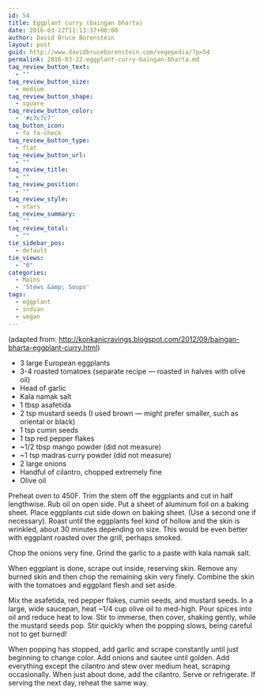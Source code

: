```yaml
---
id: 54
title: Eggplant curry (baingan bharta)
date: 2016-03-22T11:13:37+00:00
author: David Bruce Borenstein
layout: post
guid: http://www.davidbruceborenstein.com/vegepedia/?p=54
permalink: 2016-03-22-eggplant-curry-baingan-bharta.md
taq_review_button_text:
  - ""
taq_review_button_size:
  - medium
taq_review_button_shape:
  - square
taq_review_button_color:
  - '#c7c7c7'
taq_button_icon:
  - fa fa-check
taq_review_button_type:
  - flat
taq_review_button_url:
  - ""
taq_review_title:
  - ""
taq_review_position:
  - ""
taq_review_style:
  - stars
taq_review_summary:
  - ""
taq_review_total:
  - ""
tie_sidebar_pos:
  - default
tie_views:
  - "0"
categories:
  - Mains
  - 'Stews &amp; Soups'
tags:
  - eggplant
  - indian
  - vegan
---
```

(adapted from: <http://konkanicravings.blogspot.com/2012/09/baingan-bharta-eggplant-curry.html>)

  * 3 large European eggplants
  * 3-4 roasted tomatoes (separate recipe &#8212; roasted in halves with olive oil)
  * Head of garlic
  * Kala namak salt
  * 1 tbsp asafetida
  * 2 tsp mustard seeds (I used brown &#8212; might prefer smaller, such as oriental or black)
  * 1 tsp cumin seeds
  * 1 tsp red pepper flakes
  * ~1/2 tbsp mango powder (did not measure)
  * ~1 tsp madras curry powder (did not measure)
  * 2 large onions
  * Handful of cilantro, chopped extremely fine
  * Olive oil

Preheat oven to 450F. Trim the stem off the eggplants and cut in half lengthwise. Rub oil on open side. Put a sheet of aluminum foil on a baking sheet. Place eggplants cut side down on baking sheet. (Use a second one if necessary). Roast until the eggplants feel kind of hollow and the skin is wrinkled, about 30 minutes depending on size. This would be even better with eggplant roasted over the grill, perhaps smoked.

Chop the onions very fine. Grind the garlic to a paste with kala namak salt.

When eggplant is done, scrape out inside, reserving skin. Remove any burned skin and then chop the remaining skin very finely. Combine the skin with the tomatoes and eggplant flesh and set aside.

Mix the asafetida, red pepper flakes, cumin seeds, and mustard seeds. In a large, wide saucepan, heat ~1/4 cup olive oil to med-high. Pour spices into oil and reduce heat to low. Stir to immerse, then cover, shaking gently, while the mustard seeds pop. Stir quickly when the popping slows, being careful not to get burned!

When popping has stopped, add garlic and scrape constantly until just beginning to change color. Add onions and sautee until golden. Add everything except the cilantro and stew over medium heat, scraping occasionally. When just about done, add the cilantro. Serve or refrigerate. If serving the next day, reheat the same way.